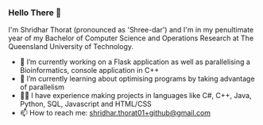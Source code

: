 ### Hello There 👋

I'm Shridhar Thorat (pronounced as 'Shree-dar') and I'm in my penultimate year of my Bachelor of Computer Science and Operations Research at The Queensland University of Technology.

- 🔭 I’m currently working on a Flask application as well as parallelising a Bioinformatics, console application in C++
- 🌱 I’m currently learning about optimising programs by taking advantage of parallelism
- 🧑‍💻 I have experience making projects in languages like C#, C++, Java, Python, SQL, Javascript and HTML/CSS
- 📫 How to reach me: shridhar.thorat01+github@gmail.com

<!--
**ShridharThorat/ShridharThorat** is a ✨ _special_ ✨ repository because its `README.md` (this file) appears on your GitHub profile.

Here are some ideas to get you started:

-->
